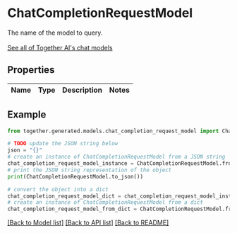 # ChatCompletionRequestModel

The name of the model to query.<br> <br> [See all of Together AI's chat models](https://docs.together.ai/docs/serverless-models#chat-models)

## Properties

Name | Type | Description | Notes
------------ | ------------- | ------------- | -------------

## Example

```python
from together.generated.models.chat_completion_request_model import ChatCompletionRequestModel

# TODO update the JSON string below
json = "{}"
# create an instance of ChatCompletionRequestModel from a JSON string
chat_completion_request_model_instance = ChatCompletionRequestModel.from_json(json)
# print the JSON string representation of the object
print(ChatCompletionRequestModel.to_json())

# convert the object into a dict
chat_completion_request_model_dict = chat_completion_request_model_instance.to_dict()
# create an instance of ChatCompletionRequestModel from a dict
chat_completion_request_model_from_dict = ChatCompletionRequestModel.from_dict(chat_completion_request_model_dict)
```
[[Back to Model list]](../README.md#documentation-for-models) [[Back to API list]](../README.md#documentation-for-api-endpoints) [[Back to README]](../README.md)
